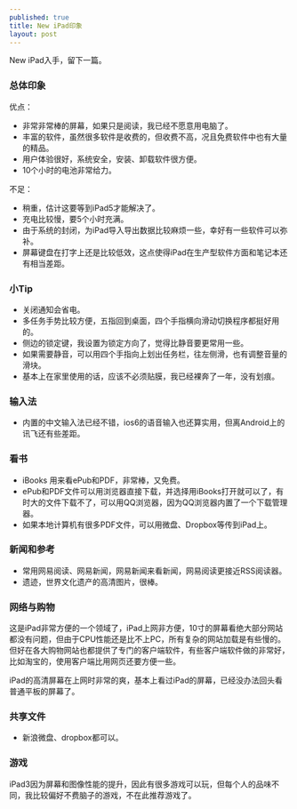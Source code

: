 ```yaml
---
published: true
title: New iPad印象
layout: post
---
```


New iPad入手，留下一篇。

### 总体印象
优点：

- 非常非常棒的屏幕，如果只是阅读，我已经不愿意用电脑了。
- 丰富的软件，虽然很多软件是收费的，但收费不高，况且免费软件中也有大量的精品。
- 用户体验很好，系统安全，安装、卸载软件很方便。
- 10个小时的电池非常给力。

不足：

- 稍重，估计这要等到iPad5才能解决了。
- 充电比较慢，要5个小时充满。
- 由于系统的封闭，为iPad导入导出数据比较麻烦一些，幸好有一些软件可以弥补。
- 屏幕键盘在打字上还是比较低效，这点使得iPad在生产型软件方面和笔记本还有相当差距。


### 小Tip

- 关闭通知会省电。
- 多任务手势比较方便，五指回到桌面，四个手指横向滑动切换程序都挺好用的。
- 侧边的锁定键，我设置为锁定方向了，觉得比静音要更常用一些。
- 如果需要静音，可以用四个手指向上划出任务栏，往左侧滑，也有调整音量的滑块。
- 基本上在家里使用的话，应该不必须贴膜，我已经裸奔了一年，没有划痕。

### 输入法

- 内置的中文输入法已经不错，ios6的语音输入也还算实用，但离Android上的讯飞还有些差距。

### 看书
- iBooks 用来看ePub和PDF，非常棒，又免费。
- ePub和PDF文件可以用浏览器直接下载，并选择用iBooks打开就可以了，有时大的文件下载不了，可以用QQ浏览器，因为QQ浏览器内置了一个下载管理器。
- 如果本地计算机有很多PDF文件，可以用微盘、Dropbox等传到iPad上。

### 新闻和参考

- 常用网易阅读、网易新闻，网易新闻来看新闻，网易阅读更接近RSS阅读器。
- 遗迹，世界文化遗产的高清图片，很棒。

### 网络与购物

这是iPad非常方便的一个领域了，iPad上网非方便，10寸的屏幕看绝大部分网站都没有问题，但由于CPU性能还是比不上PC，所有复杂的网站加载是有些慢的。但好在各大购物网站也都提供了专门的客户端软件，有些客户端软件做的非常好，比如淘宝的，使用客户端比用网页还要方便一些。

iPad的高清屏幕在上网时非常的爽，基本上看过iPad的屏幕，已经没办法回头看普通平板的屏幕了。

### 共享文件

- 新浪微盘、dropbox都可以。

### 游戏

iPad3因为屏幕和图像性能的提升，因此有很多游戏可以玩，但每个人的品味不同，我比较偏好不费脑子的游戏，不在此推荐游戏了。

